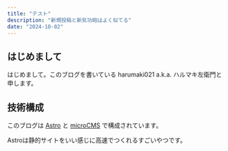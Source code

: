 ```yaml
---
title: "テスト"
description: "新規投稿と新気功砲はよく似てる"
date: "2024-10-02"
---
```


## はじめまして
はじめまして。このブログを書いている harumaki021 a.k.a. ハルマキ左衛門と申します。

## 技術構成
このブログは [Astro]() と [microCMS]() で構成されています。

Astroは静的サイトをいい感じに高速でつくれるすごいやつです。

